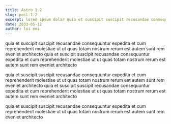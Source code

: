 ```yaml
---
title: Astro 1.2
slug: post-1-2
excerpt: lorem ipsum dolar quia et suscipit suscipit recusandae consequuntur expedita et cum reprehenderit molestiae ut ut quas totam nostrum rerum est autem sunt rem eveniet architecto
date: 2033-05-12
author: lui emi
---
```


quia et suscipit suscipit recusandae consequuntur expedita et cum reprehenderit molestiae ut ut quas totam nostrum rerum est autem sunt rem eveniet architecto
quia et suscipit suscipit recusandae consequuntur expedita et cum reprehenderit molestiae ut ut quas totam nostrum rerum est autem sunt rem eveniet architecto

quia et suscipit suscipit recusandae consequuntur expedita et cum reprehenderit molestiae ut ut quas totam nostrum rerum est autem sunt rem eveniet architecto
quia et suscipit suscipit recusandae consequuntur expedita et cum reprehenderit molestiae ut ut quas totam nostrum rerum est autem sunt rem eveniet architecto

quia et suscipit suscipit recusandae consequuntur expedita et cum reprehenderit molestiae ut ut quas totam nostrum rerum est autem sunt rem eveniet architecto
